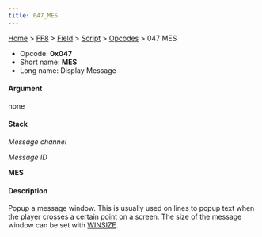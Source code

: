 ```yaml
---
title: 047_MES
---
```


[Home](../../../../index.md) > [FF8](../../../../FF8.md) > [Field](../../../Field.md) > [Script](../../Script.md) > [Opcodes](../Opcodes.md) > 047 MES

-   Opcode: **0x047**
-   Short name: **MES**
-   Long name: Display Message

#### Argument

none

#### Stack

  
*Message channel*

*Message ID*

**MES**

#### Description

Popup a message window. This is usually used on lines to popup text when the player crosses a certain point on a screen. The size of the message window can be set with [WINSIZE](04B_WINSIZE.md).
